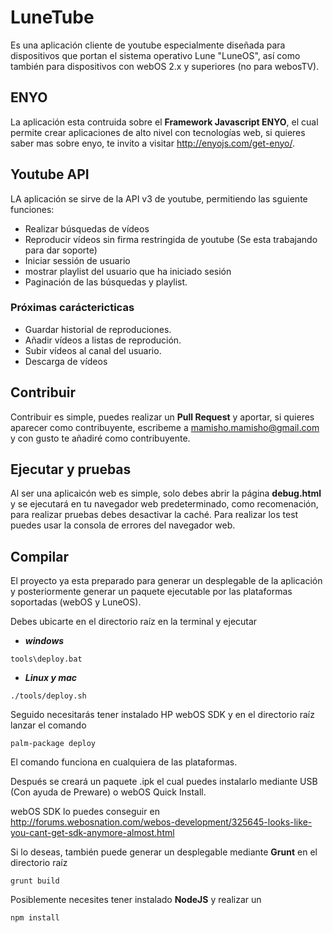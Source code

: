 # LuneTube

Es una aplicación cliente de youtube especialmente diseñada para dispositivos que
portan el sistema operativo Lune "LuneOS", así como también para dispositivos con
webOS 2.x y superiores (no para webosTV).

## ENYO
La aplicación esta contruida sobre el __Framework Javascript ENYO__, el cual permite
crear aplicaciones de alto nivel con tecnologías web, si quieres saber mas sobre enyo,
te invito a visitar http://enyojs.com/get-enyo/.

## Youtube API
LA aplicación se sirve de la API v3 de youtube, permitiendo las sguiente funciones:
* Realizar búsquedas de vídeos
* Reproducir vídeos sin firma restringida de youtube (Se esta trabajando para dar soporte)
* Iniciar sessión de usuario
* mostrar playlist del usuario que ha iniciado sesión
* Paginación de las búsquedas y playlist.

### Próximas caráctericticas
* Guardar historial de reproduciones.
* Añadir vídeos a listas de reprodución.
* Subir vídeos al canal del usuario.
* Descarga de vídeos

## Contribuir
Contribuir es simple, puedes realizar un __Pull Request__ y aportar, si quieres
aparecer como contribuyente, escribeme a mamisho.mamisho@gmail.com y con gusto te añadiré
como contribuyente.

## Ejecutar y pruebas
Al ser una aplicaicón web es simple, solo debes abrir la página __debug.html__ y se
ejecutará en tu navegador web predeterminado, como recomenación, para realizar pruebas 
debes desactivar la caché. Para realizar los test puedes usar la consola de errores
del navegador web.

## Compilar
El proyecto ya esta preparado para generar un desplegable de la aplicación y posteriormente
generar un paquete ejecutable por las plataformas soportadas (webOS y LuneOS).

Debes ubicarte en el directorio raíz en la terminal y ejecutar
* ___windows___
```
tools\deploy.bat
```
* ___Linux y mac___
```
./tools/deploy.sh 
```

Seguido necesitarás tener instalado HP webOS SDK y en el directorio raíz lanzar el comando
```
palm-package deploy
```
El comando funciona en cualquiera de las plataformas.

Después se creará un paquete .ipk el cual puedes instalarlo mediante USB (Con ayuda de Preware)
 o webOS Quick Install.

webOS SDK lo puedes conseguir en http://forums.webosnation.com/webos-development/325645-looks-like-you-cant-get-sdk-anymore-almost.html


Si lo deseas, también puede generar un desplegable mediante __Grunt__ en el directorio raíz
```
grunt build
```
Posiblemente necesites tener instalado __NodeJS__ y realizar un
```
npm install
```
